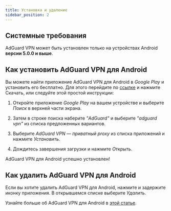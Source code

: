 ```yaml
---
title: Установка и удаление
sidebar_position: 2
---
```


## Системные требования

AdGuard VPN может быть установлен только на устройствах Android **версии 5.0.0 и выше**.

## Как установить AdGuard VPN для Android

Вы можете найти приложение AdGuard VPN для Android в *Google Play* и установить его бесплатно. Для этого перейдите по [ссылке](https://play.google.com/store/apps/details?id=com.adguard.vpn) и нажмите Скачать, или следуйте этой простой инструкции:

1. Откройте приложение *Google Play* на вашем устройстве и выберите *Поиск* в верхней части экрана.

2. Затем в строке поиска наберите *"AdGuard"* и выберите *"adguard vpn"* из списка предложенных вариантов.

3. Выберите *AdGuard VPN — приватный proxy* из списка приложений и нажмите *Установить*.

4. Дождитесь завершения загрузки и нажмите *Открыть*.

AdGuard VPN для Android успешно установлен!

## Как удалить AdGuard VPN для Android

Если вы хотите удалить AdGuard VPN для Android, нажмите и задержите иконку приложения. В открывшемся списке выберите *Удалить*.

Узнайте больше об AdGuard VPN для Android в [этой статье](overview.md).